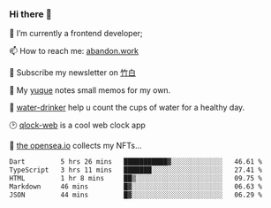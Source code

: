 ### Hi there 👋

<!--
**Alfxjx/Alfxjx** is a ✨ _special_ ✨ repository because its `README.md` (this file) appears on your GitHub profile.

Here are some ideas to get you started:

- 🔭 I’m currently working on ...
- 🌱 I’m currently learning ...
- 👯 I’m looking to collaborate on ...
- 🤔 I’m looking for help with ...
- 💬 Ask me about ...
- 📫 How to reach me: ...
- 😄 Pronouns: ...
- ⚡ Fun fact: ...
-->
🔭  I’m currently a frontend developer;

📫  How to reach me: [abandon.work](https://www.abandon.work/)

🎉  Subscribe my newsletter on [竹白](https://alfxjx.zhubai.love/)

🌱  My [yuque](https://www.yuque.com/alfxjx) notes small memos for my own.

🥤  [water-drinker](https://weldingboys.vercel.app/water) help u count the cups of water for a healthy day.

🕑  [qlock-web](https://qlock-web.vercel.app) is a cool web clock app

🌊  [the opensea.io](https://opensea.io/assets/0x495f947276749ce646f68ac8c248420045cb7b5e/29433830147332339639115006737701029562687338063458078299874716625823015632897) collects my NFTs...

<!--START_SECTION:waka-->

```txt
Dart         5 hrs 26 mins   ███████████▓░░░░░░░░░░░░░   46.61 %
TypeScript   3 hrs 11 mins   ███████░░░░░░░░░░░░░░░░░░   27.41 %
HTML         1 hr 8 mins     ██▒░░░░░░░░░░░░░░░░░░░░░░   09.75 %
Markdown     46 mins         █▓░░░░░░░░░░░░░░░░░░░░░░░   06.63 %
JSON         44 mins         █▓░░░░░░░░░░░░░░░░░░░░░░░   06.29 %
```

<!--END_SECTION:waka-->

